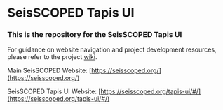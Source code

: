 # SeisSCOPED Tapis UI

### This is the repository for the SeisSCOPED Tapis UI

For guidance on website navigation and project development resources, please refer to the project [wiki](https://github.com/SeisSCOPED/tapis-ui/wiki).

Main SeisSCOPED Website: [https://seisscoped.org/](https://seisscoped.org/)

SeisSCOPED Tapis UI Website: [https://seisscoped.org/tapis-ui/#/](https://seisscoped.org/tapis-ui/#/)
